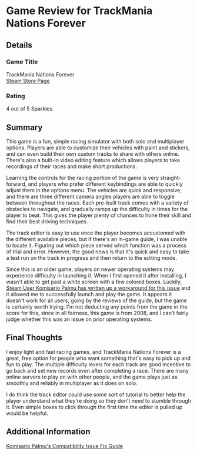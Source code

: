 # Game Review for TrackMania Nations Forever

## Details

### Game Title
TrackMania Nations Forever
<br>[Steam Store Page](https://store.steampowered.com/app/11020/TrackMania_Nations_Forever/)

### Rating
4 out of 5 Sparkles.

## Summary
This game is a fun, simple racing simulator with both solo and multiplayer options. Players are able to customize their vehicles with paint and stickers, and can even build their own custom tracks to share with others online. There's also a built-in video editing feature which allows players to take recordings of their races and make short productions.

Learning the controls for the racing portion of the game is very straight-forward, and players who prefer different keybindings are able to quickly adjust them in the options menu. The vehicles are quick and responsive, and there are three different camera angles players are able to toggle between throughout the races. Each pre-built track comes with a variety of obstacles to navigate, and gradually ramps up the difficulty in times for the player to beat. This gives the player plenty of chances to hone their skill and find their best driving techniques.

The track editor is easy to use once the player becomes accustomed with the different available pieces, but if there's an in-game guide, I was unable to locate it. Figuring out which piece served which function was a process of trial and error. However, the good news is that it's quick and easy to take a test run on the track in progress and then return to the editing mode.

Since this is an older game, players on newer operating systems may experience difficulty in launching it. When I first opened it after installing, I wasn't able to get past a white screen with a few colored boxes. Luckily, [Steam User Komisario Palmu has written up a workaround for this issue](https://steamcommunity.com/sharedfiles/filedetails/?id=448953593) and it allowed me to successfully launch and play the game. It appears it doesn't work for all users, going by the reviews of the guide, but the game is certainly worth trying. I'm not deducting any points from the game in the score for this, since in all fairness, this game is from 2008, and I can't fairly judge whether this was an issue on prior operating systems.

## Final Thoughts
I enjoy light and fast racing games, and TrackMania Nations Forever is a great, free option for people who want something that's easy to pick up and fun to play. The multiple difficulty levels for each track are good incentive to go back and set new records even after completing a race. There are many online servers to play on with other people, and the game plays just as smoothly and reliably in multiplayer as it does on solo.

I do think the track editor could use some sort of tutorial to better help the player understand what they're doing so they don't need to stumble through it. Even simple boxes to click through the first time the editor is pulled up would be helpful.

## Additional Information
[Komisario Palmu's Compatibility Issue Fix Guide](https://steamcommunity.com/sharedfiles/filedetails/?id=448953593)

